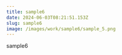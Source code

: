 ```yaml
---
title: sample6
date: 2024-06-03T08:21:51.153Z
slug: sample6
image: /images/work/sample6/sample_5.png
---
```

sample6